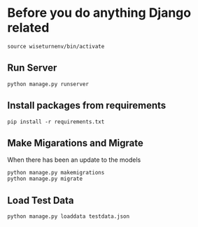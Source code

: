 
# Before you do anything Django related

	source wiseturnenv/bin/activate

## Run Server

	python manage.py runserver

## Install packages from requirements

	pip install -r requirements.txt

## Make Migarations and Migrate
When there has been an update to the models

	python manage.py makemigrations
	python manage.py migrate

## Load Test Data

	python manage.py loaddata testdata.json
